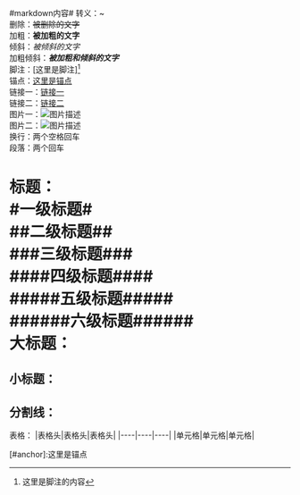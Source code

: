 #markdown内容#
转义：\~  
删除：~~被删除的文字~~  
加粗：**被加粗的文字**  
倾斜：*被倾斜的文字*  
加粗倾斜：***被加粗和倾斜的文字***  
脚注：[这里是脚注][^footer]  
锚点：[这里是锚点](#anchor)  
链接一：[链接一](http://github.com/yandou/ "描述内容")  
链接二：[链接二][link]  
图片一：![图片描述](http://www.github.com/favicon.ico)  
图片二：![图片描述][img]  
换行：两个空格回车  
段落：两个回车

标题：  
#一级标题#  
##二级标题##  
###三级标题###  
####四级标题####  
#####五级标题#####  
######六级标题######  
大标题：
=  
小标题：
-  
分割线：  
---  
表格：
|表格头|表格头|表格头|
|----|----|----|
|单元格|单元格|单元格|




<a id="anchor"></a>
[#anchor]:这里是锚点

[img]: http://www.github.com/favicon.ico
[link]: http://github.com/yandou/
[^footer]: 这里是脚注的内容
